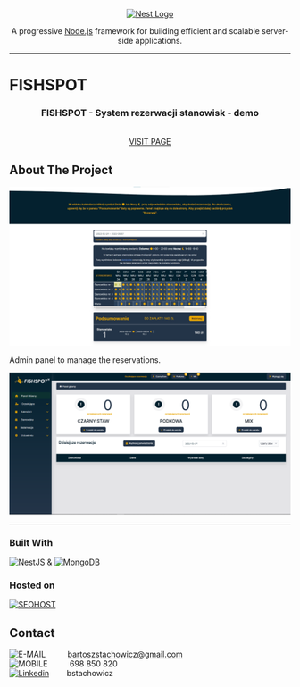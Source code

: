 <p align="center">
  <a href="http://nestjs.com/" target="blank"><img src="https://nestjs.com/img/logo-small.svg" width="200" alt="Nest Logo" /></a>
</p>

[circleci-image]: https://img.shields.io/circleci/build/github/nestjs/nest/master?token=abc123def456
[circleci-url]: https://circleci.com/gh/nestjs/nest

  <p align="center">A progressive <a href="http://nodejs.org" target="_blank">Node.js</a> framework for building efficient and scalable server-side applications.</p>
    <p align="center">

<hr>

# FISHSPOT

<div align="center">

<h3 align="center">FISHSPOT - System rezerwacji stanowisk - demo</h3>

  <p align="center">
    <br />
    <a href="https://fish-spot.vercel.app/">VISIT PAGE</a>
  </p>
</div>

<!-- ABOUT THE PROJECT -->

## About The Project

![SPECTOOLS_PREVIEW][preview-app]
<br/>

<p>Admin panel to manage the reservations.</p>

![DASHBOARD_PREVIEW][preview-dashboard]

<hr>

### Built With

[![NestJS][nestjs]][nestjs-url] & [![MongoDB][mongo]][mongo-url]
<br/>

### Hosted on

[![SEOHOST][seohost]][seohost-url]

## Contact

![E-MAIL][gmail-addres]&nbsp;&nbsp;&nbsp;&nbsp;&nbsp;&nbsp;&nbsp;&nbsp;&nbsp;&nbsp;bartoszstachowicz@gmail.com <br/>
![MOBILE][phone-number]&nbsp;&nbsp;&nbsp;&nbsp;&nbsp;&nbsp;&nbsp;&nbsp;&nbsp;&nbsp;698 850 820 <br/>
[![Linkedin][linkedin]][linkedin-url]&nbsp;&nbsp;&nbsp;&nbsp;&nbsp;&nbsp;&nbsp;&nbsp;bstachowicz <br/>

<!-- URL's -->

[nestjs]: https://img.shields.io/badge/NESTJS-3f3e42?style=for-the-badge&logo=nestjs&logoColor=FF0000
[nestjs-url]: https://nestjs.com/
[express]: https://img.shields.io/badge/express-D3D3D3?style=for-the-badge&logo=Express&logoColor=000000
[express-url]: https://expressjs.com/
[mongo]: https://img.shields.io/badge/MongoDB-3f3e42?style=for-the-badge&logo=MongoDB&logoColor=4db33d
[mongo-url]: https://www.mongodb.com
[seohost]: https://img.shields.io/badge/SEOHOST-2C384A?style=for-the-badge&logo=seohost&logoColor=00ff00
[seohost-url]: https://seohost.pl/
[angular-url]: https://angular.io/
[angular]: https://img.shields.io/badge/Angular-FF0000?style=for-the-badge&logo=Angular
[preview-app]: assets/calendar.jpg
[preview-dashboard]: assets/dashboard.png
[github-issue]: https://img.shields.io/github/issues/BartekStachowicz/my-recipe-book?color=%235FBFF9&style=flat-square
[linkedin]: https://img.shields.io/badge/Linkedin-0072b1?style=for-the-badge&logo=LinkedIn
[linkedin-url]: https://linkedin.com/in/bstachowicz
[gmail-addres]: https://img.shields.io/badge/email-whitesmoke?style=for-the-badge&logo=Gmail
[phone-number]: https://img.shields.io/badge/mobile-whitesmoke?style=for-the-badge&logo=Gmail&logoColor=black
